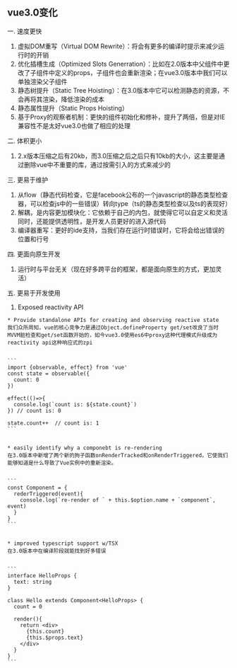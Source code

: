 ## vue3.0变化
一. 速度更快
  1. 虚拟DOM重写（Virtual DOM Rewrite）：将会有更多的编译时提示来减少运行时的开销
  2. 优化插槽生成（Optimized Slots Generration）：比如在2.0版本中父组件中更改了子组件中定义的props，子组件也会重新渲染；在vue3.0版本中我们可以单独渲染父子组件
  3. 静态树提升（Static Tree Hoisting）：在3.0版本中它可以检测静态的资源，不会再将其渲染，降低渲染的成本
  4. 静态属性提升（Static Props Hoisting）
  5. 基于Proxy的观察者机制：更快的组件初始化和修补，提升了两倍，但是对IE兼容性不是太好vue3.0也做了相应的处理


二. 体积更小
  1. 2.x版本压缩之后有20kb，而3.0压缩之后之后只有10kb的大小，这主要是通过删除vue中不重要的库，通过按需引入的方式来减少的


三. 更易于维护
  1. 从flow（静态代码检查，它是facebook公布的一个javascript的静态类型检查器，可以检查js中的一些错误）转向type（ts的静态类型检查以及ts的表现好）
  2. 解耦，是内容更加模块化：它依赖于自己的内包，就使得它可以自定义和灵活同时，还能提供透明性，是开发人员更好的进入源代码
  3. 编译器重写：更好的ide支持，当我们存在运行时错误时，它将会给出错误的位置和行号


四. 更面向原生开发
  1. 运行时与平台无关（现在好多跨平台的框架，都是面向原生的方式，更加灵活）


五. 更易于开发使用
  1. Exposed reactivity API
    
    
    * Provide standalone APIs for creating and observing reactive state
    我们众所周知，vue的核心竞争力是通过Object.defineProperty get/set改良了当时MVVM脏检查和get/set函数开始的，如今vue3.0使用es6中proxy这种代理模式升级成为reactivity api这种响应式的zpi
    
    
    ``` 
    import {observable, effect} from 'vue'
    const state = observable({
      count: 0
    })
    
    effect(()=>{
      console.log(`count is: ${state.count}`)
    }) // count is: 0
    
    state.count++  // count is: 1
    ```
    
    
    * easily identify why a componebt is re-rendering
    在3.0版本中新增了两个新的狗子函数onRenderTracked和onRenderTriggered，它使我们能够知道是什么导致了Vue实例中的重新渲染。


    ```
    const Component = {
      rederTriggered(event){
        console.log(`re-render of ` + this.$option.name + `component`, event)
      }
    }
    ```
    
    
    * improved typescript support w/TSX
    在3.0版本中在编译阶段就能找到好多错误


    ```
    interface HelloProps {
      text: string
    }
    
    class Hello extends Component<HelloProps> {
      count = 0
      
      render(){
        return <div>
          {this.count}
          {this.$props.text}
        </div>
      }
    }
    ```
    
